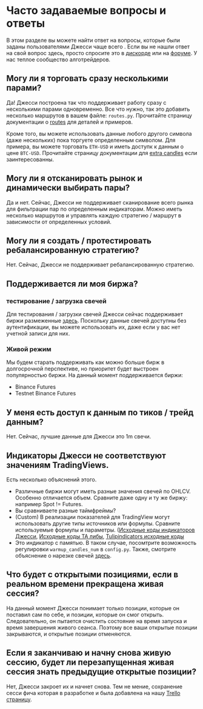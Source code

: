 # Часто задаваемые вопросы и ответы
В этом разделе вы можете найти ответ на вопросы, которые были заданы пользователями Джесси чаще всего .
Если вы не нашли ответ на свой вопрос здесь, просто спросите это в [дискорде](https://discord.gg/qRnJAKGPhB) или на [форуме](https://forum.jesse.trade). У нас теплое сообщество алготрейдеров.

## Могу ли я торговать сразу несколькими парами? 

Да! Джесси построена так что поддерживает работу сразу с несколькими парами одновременно. Все что нужно, так это добавить несколько маршрутов в вашем файле: `routes.py`. Прочитайте страницу документации о [routes](/docs/routes.html#trading-multiple-routes) для деталей и примеров.

Кроме того, вы можете использовать данные любого другого символа (даже нескольких) пока торгуете определенным символом. Для примера, вы можете торговать `ETH-USD` и иметь доступк к данным о цене `BTC-USD`. Прочитайте страницу документации для [extra candles](/docs/routes.html#using-multiple-time-frames) если заинтересованны. 

## Могу ли я отсканировать рынок и динамически выбирать пары?

Да и нет. Сейчас, Джесси не поддерживает сканирование всего рынка для фильтрации пар по определенным индикаторам. Можно иметь несколько маршрутов и управлять каждую стратегию / маршрут в зависимости от определенных условий. 

## Могу ли я создать / протестировать ребалансированную стратегию?

Нет. Сейчас, Джесси не поддерживает ребалансированную стратегию.

## Поддерживается ли моя биржа?

### тестирование / загрузка свечей
Для тестирования / загрузки свечей Джесси сейчас поддерживает биржи размеженные [здесь](https://docs.jesse.trade/docs/import-candles.html#supported-exchanges). Поскольку данные свечей доступны без аутентификации, вы можете использовать их, даже если у вас нет учетной записи для них.

### Живой режим
Мы будем старать поддерживать как можно больше бирж в долгосрочной перспективе, но приоритет будет выстроен популярностью биржи.
На данный момент поддерживается биржи:
- Binance Futures
- Testnet Binance Futures

## У меня есть доступ к данным по тиков / трейд данным?
Нет. Сейчас, лучшие данные для Джесси это 1m свечи. 

## Индикаторы Джесси не соответствуют значениям TradingViews.
Есть несколько объяснений этого. 
- Различные биржи могут иметь разные значения свечей по OHLCV. Особенно отличается объем. Сравните даже одну и ту же биржу: например Spot != Futures. 
- Вы сравниваете разные таймфреймы?
- (Custom) В реализации показателей для TradingView могут использовать другие типы источников или формулы. Сравните используемые формулы и параметры. ([Исходные коды индикаторов Джесси](https://github.com/jesse-ai/jesse/tree/master/jesse/indicators), [Исходные коды ТА либы](https://sourceforge.net/projects/ta-lib/), [Tulipindicators исходные коды](https://github.com/TulipCharts/tulipindicators/tree/master/indicators) 
- Это индикатор с памятью. В таком случае, посомтрите возможность регулировки `warmup_candles_num` в `config.py`. Также, смотрите объяснение о нарезке свечей [здесь](https://docs.jesse.trade/docs/indicators/custom-indicators.html#slicing-the-candles).


## Что будет с открытыми позициями, если в реальном времени прекращена живая сессия?
На данный момент Джесси понимает только позиции, которые он поставил сам по себе, и позиции, которые он смог открыть. Следовательно, он пытается очистить состояние на время запуска и время завершения живого сеанса. Поэтому все ваши открытые позиции закрываются, и открытые позиции отменяются.

## Если я заканчиваю и начну снова живую сессию, будет ли перезапущенная живая сессия знать предыдущие открытые позиции?

Нет, Джесси закроет их и начнет снова. Тем не мение, сохранение сесси фича которая в разработке и была добавлена на нашу [Trello страницу](https://trello.com/b/F9Eb0wW5/live-trade-plugin). 